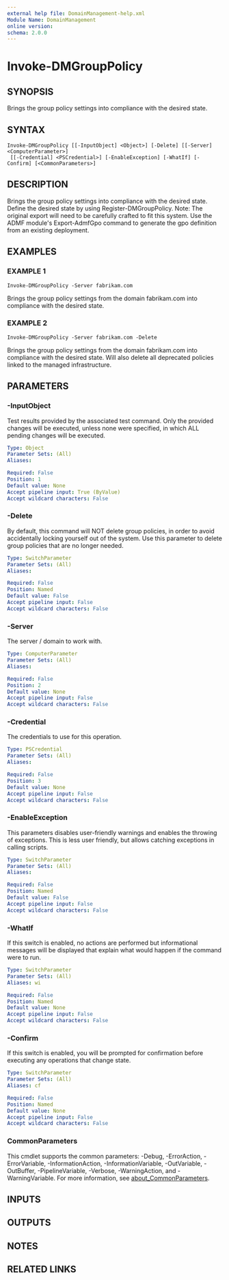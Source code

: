 ```yaml
---
external help file: DomainManagement-help.xml
Module Name: DomainManagement
online version:
schema: 2.0.0
---
```


# Invoke-DMGroupPolicy

## SYNOPSIS
Brings the group policy settings into compliance with the desired state.

## SYNTAX

```
Invoke-DMGroupPolicy [[-InputObject] <Object>] [-Delete] [[-Server] <ComputerParameter>]
 [[-Credential] <PSCredential>] [-EnableException] [-WhatIf] [-Confirm] [<CommonParameters>]
```

## DESCRIPTION
Brings the group policy settings into compliance with the desired state.
Define the desired state by using Register-DMGroupPolicy.
Note: The original export will need to be carefully crafted to fit this system.
Use the ADMF module's Export-AdmfGpo command to generate the gpo definition from an existing deployment.

## EXAMPLES

### EXAMPLE 1
```
Invoke-DMGroupPolicy -Server fabrikam.com
```

Brings the group policy settings from the domain fabrikam.com into compliance with the desired state.

### EXAMPLE 2
```
Invoke-DMGroupPolicy -Server fabrikam.com -Delete
```

Brings the group policy settings from the domain fabrikam.com into compliance with the desired state.
Will also delete all deprecated policies linked to the managed infrastructure.

## PARAMETERS

### -InputObject
Test results provided by the associated test command.
Only the provided changes will be executed, unless none were specified, in which ALL pending changes will be executed.

```yaml
Type: Object
Parameter Sets: (All)
Aliases:

Required: False
Position: 1
Default value: None
Accept pipeline input: True (ByValue)
Accept wildcard characters: False
```

### -Delete
By default, this command will NOT delete group policies, in order to avoid accidentally locking yourself out of the system.
Use this parameter to delete group policies that are no longer needed.

```yaml
Type: SwitchParameter
Parameter Sets: (All)
Aliases:

Required: False
Position: Named
Default value: False
Accept pipeline input: False
Accept wildcard characters: False
```

### -Server
The server / domain to work with.

```yaml
Type: ComputerParameter
Parameter Sets: (All)
Aliases:

Required: False
Position: 2
Default value: None
Accept pipeline input: False
Accept wildcard characters: False
```

### -Credential
The credentials to use for this operation.

```yaml
Type: PSCredential
Parameter Sets: (All)
Aliases:

Required: False
Position: 3
Default value: None
Accept pipeline input: False
Accept wildcard characters: False
```

### -EnableException
This parameters disables user-friendly warnings and enables the throwing of exceptions.
This is less user friendly, but allows catching exceptions in calling scripts.

```yaml
Type: SwitchParameter
Parameter Sets: (All)
Aliases:

Required: False
Position: Named
Default value: False
Accept pipeline input: False
Accept wildcard characters: False
```

### -WhatIf
If this switch is enabled, no actions are performed but informational messages will be displayed that explain what would happen if the command were to run.

```yaml
Type: SwitchParameter
Parameter Sets: (All)
Aliases: wi

Required: False
Position: Named
Default value: None
Accept pipeline input: False
Accept wildcard characters: False
```

### -Confirm
If this switch is enabled, you will be prompted for confirmation before executing any operations that change state.

```yaml
Type: SwitchParameter
Parameter Sets: (All)
Aliases: cf

Required: False
Position: Named
Default value: None
Accept pipeline input: False
Accept wildcard characters: False
```

### CommonParameters
This cmdlet supports the common parameters: -Debug, -ErrorAction, -ErrorVariable, -InformationAction, -InformationVariable, -OutVariable, -OutBuffer, -PipelineVariable, -Verbose, -WarningAction, and -WarningVariable. For more information, see [about_CommonParameters](http://go.microsoft.com/fwlink/?LinkID=113216).

## INPUTS

## OUTPUTS

## NOTES

## RELATED LINKS
